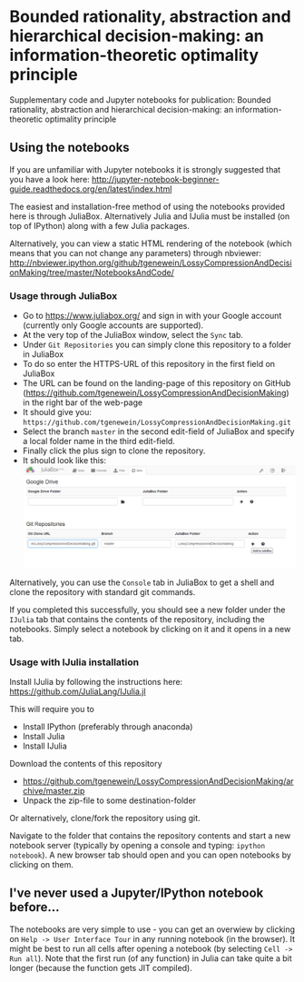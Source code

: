 # Bounded rationality, abstraction and hierarchical decision-making: an information-theoretic optimality principle
Supplementary code and Jupyter notebooks for publication: Bounded rationality, abstraction and hierarchical decision-making: an information-theoretic optimality principle

## Using the notebooks
If you are unfamiliar with Jupyter notebooks it is strongly suggested that you have a look here: http://jupyter-notebook-beginner-guide.readthedocs.org/en/latest/index.html

The easiest and installation-free method of using the notebooks provided here is through JuliaBox. Alternatively Julia and IJulia must be installed (on top of IPython) along with a few Julia packages.

Alternatively, you can view a static HTML rendering of the notebook (which means that you can not change any parameters) through nbviewer:
http://nbviewer.ipython.org/github/tgenewein/LossyCompressionAndDecisionMaking/tree/master/NotebooksAndCode/

### Usage through JuliaBox

*  Go to https://www.juliabox.org/ and sign in with your Google account (currently only Google accounts are supported).
*  At the very top of the JuliaBox window, select the ``Sync`` tab.
*  Under ``Git Repositories`` you can simply clone this repository to a folder in JuliaBox
*  To do so enter the HTTPS-URL of this repository in the first field on JuliaBox
  *  The URL can be found on the landing-page of this repository on GitHub (https://github.com/tgenewein/LossyCompressionAndDecisionMaking) in the right bar of the web-page
  *  It should give you: ``https://github.com/tgenewein/LossyCompressionAndDecisionMaking.git``
*  Select the branch ``master`` in the second edit-field of JuliaBox and specify a local folder name in the third edit-field.
*  Finally click the plus sign to clone the repository.
  *  It should look like this: ![Cloning repository to JuliaBox](AddRepoToJuliaBox.png)
  

Alternatively, you can use the ``Console`` tab in JuliaBox to get a shell and clone the repository with standard git commands.

If you completed this successfully, you should see a new folder under the ``IJulia`` tab that contains the contents of the repository, including the notebooks. Simply select a notebook by clicking on it and it opens in a new tab.

### Usage with IJulia installation

Install IJulia by following the instructions here: https://github.com/JuliaLang/IJulia.jl

This will require you to
*  Install IPython (preferably through anaconda)
*  Install Julia
*  Install IJulia

Download the contents of this repository
*  https://github.com/tgenewein/LossyCompressionAndDecisionMaking/archive/master.zip
*  Unpack the zip-file to some destination-folder

Or alternatively, clone/fork the repository using git.

Navigate to the folder that contains the repository contents and start a new notebook server (typically by opening a console and typing: ``ipython notebook``). A new browser tab should open and you can open notebooks by clicking on them.

## I've never used a Jupyter/IPython notebook before...
The notebooks are very simple to use - you can get an overwiew by clicking on ``Help -> User Interface Tour`` in any running notebook (in the browser). It might be best to run all cells after opening a notebook (by selecting ``Cell -> Run all``). Note that the first run (of any function) in Julia can take quite a bit longer (because the function gets JIT compiled).

